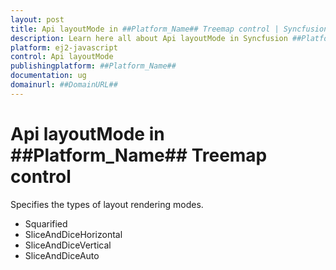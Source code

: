 ```yaml
---
layout: post
title: Api layoutMode in ##Platform_Name## Treemap control | Syncfusion
description: Learn here all about Api layoutMode in Syncfusion ##Platform_Name## Treemap control of Syncfusion Essential JS 2 and more.
platform: ej2-javascript
control: Api layoutMode 
publishingplatform: ##Platform_Name##
documentation: ug
domainurl: ##DomainURL##
---
```


# Api layoutMode in ##Platform_Name## Treemap control

Specifies the types of layout rendering modes.
* Squarified
* SliceAndDiceHorizontal
* SliceAndDiceVertical
* SliceAndDiceAuto
